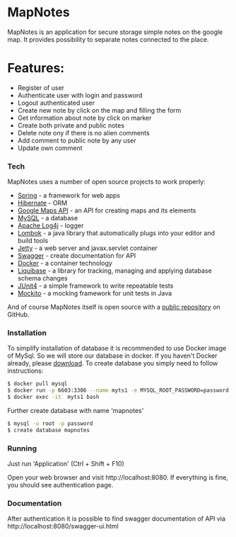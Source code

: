 # MapNotes

MapNotes is an application for secure storage simple notes on the google map. It provides possibility to separate notes connected to the place.

# Features:

  - Register of user
  - Authenticate user with login and password
  - Logout authenticated user
  - Create new note by click on the map and filling the form
  - Get information about note by click on marker
  - Create both private and public notes
  - Delete note ony if there is no alien comments
  - Add comment to public note by any user
  - Update own comment 

### Tech

MapNotes uses a number of open source projects to work properly:

* [Spring](https://spring.io) - a framework for web apps
* [Hibernate](https://hibernate.org) - ORM
* [Google Maps API](https://cloud.google.com/maps-platform/) - an API for creating maps and its elements
* [MySQL](https://www.mysql.com) - a database
* [Apache Log4j](https://logging.apache.org/log4j/2.x/) - logger
* [Lombok](https://projectlombok.org) - a java library that automatically plugs into your editor and build tools
* [Jetty](https://www.eclipse.org/jetty/) - a web server and javax.servlet container
* [Swagger](https://swagger.io/) - create documentation for API
* [Docker](https://www.docker.com/) - a container technology
* [Liquibase](https://www.liquibase.org/) - a library for tracking, managing and applying database schema changes
* [JUnit4](https://junit.org/junit4/) - a simple framework to write repeatable tests
* [Mockito](https://site.mockito.org/) - a  mocking framework for unit tests in Java

And of course MapNotes itself is open source with a [public repository](https://github.com/alexkirnsu/mapnotes) on GitHub.

### Installation

To simplify installation of database it is recommended to use Docker image of MySql. So we will store our database in docker.
If you haven't Docker already, please [download](https://www.docker.com/get-started).
To create database you simply need to follow instructions:
```sh
$ docker pull mysql
$ docker run -p 6603:3306 --name myts1 -e MYSQL_ROOT_PASSWORD=password -d  mysql
$ docker exec -it  myts1 bash
```
Further create database with name 'mapnotes'
```sh
$ mysql -u root -p password
$ create database mapnotes
```
### Running
Just run 'Application' (Ctrl + Shift + F10)

Open your web browser and visit http://localhost:8080.
If everything is fine, you should see authentication page.

### Documentation
After authentication it is possible to find swagger documentation of API via http://localhost:8080/swagger-ui.html 
